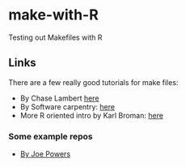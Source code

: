 # make-with-R

Testing out Makefiles with R

## Links

There are a few really good tutorials for make files:

  - By Chase Lambert [here](http://makefiletutorial.com/)
  - By Software carpentry: [here](https://swcarpentry.github.io/make-novice/)
  - More R oriented intro by Karl Broman: [here](https://kbroman.org/minimal_make/)
  
### Some example repos

  - [By Joe Powers](https://github.com/joepowers16/makefile_example_for_R)